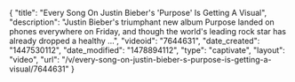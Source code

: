{
    "title": "Every Song On Justin Bieber's 'Purpose' Is Getting A Visual",
    "description": "Justin Bieber's triumphant new album Purpose landed on phones everywhere on Friday, and though the world's leading rock star has already dropped a healthy ...",
    "videoid": "7644631",
    "date_created": "1447530112",
    "date_modified": "1478894112",
    "type": "captivate",
    "layout": "video",
    "url": "\/v\/every-song-on-justin-bieber-s-purpose-is-getting-a-visual\/7644631"
}